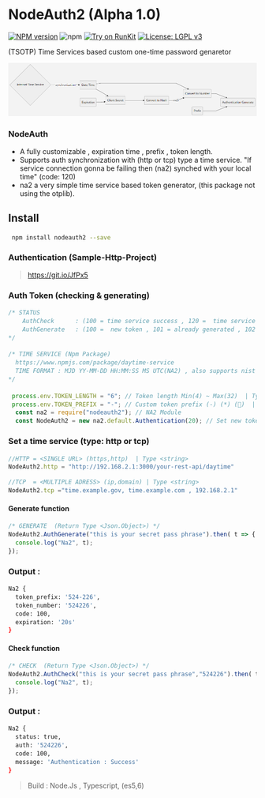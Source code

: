 # NodeAuth2 (Alpha 1.0)
[![NPM version][npm-image]][npm-url]
![npm](https://img.shields.io/npm/dt/nodeauth2)
[![Try on RunKit](https://badge.runkitcdn.com/nodeauth2.svg)](https://runkit.com/nodeclient/nodeauth2/1.0.7)
[![License: LGPL v3](https://img.shields.io/badge/License-MIT-red.svg)](https://en.wikipedia.org/wiki/MIT_License)

 (TSOTP) Time Services based custom one-time password genaretor 
 
![nodeAuth2](https://github.com/Nodeclient/NodeAuth2/raw/master/docs/images/flow.png)

### NodeAuth
* A fully customizable , expiration time , prefix , token length.
* Supports auth synchronization with (http or tcp) type a time service. "If service connection gonna be failing then (na2) synched with your local time" (code: 120)
* na2 a very simple time service based token generator, (this package not using the otplib).

## Install 
```bash
 npm install nodeauth2 --save
```

### Authentication (Sample-Http-Project)
> https://git.io/JfPx5

### Auth Token (checking & generating) 
```js
/* STATUS
    AuthCheck      : (100 = time service success , 120 =  time service failed)
    AuthGenerate   : (100 =  new token , 101 = already generated , 102 = token expired )
*/

/* TIME SERVICE (Npm Package)
  https://www.npmjs.com/package/daytime-service
  TIME FORMAT : MJD YY-MM-DD HH:MM:SS MS UTC(NA2) , also supports nist services
*/ 

 process.env.TOKEN_LENGTH = "6"; // Token length Min(4) ~ Max(32)  | Type <number> 
 process.env.TOKEN_PREFIX = "-"; // Custom token prefix (-) (*) (🔑)  | Type <string> 
  const na2 = require("nodeauth2"); // NA2 Module
  const NodeAuth2 = new na2.default.Authentication(20); // Set new token expiration time (20 second) | Type <number>
```

### Set a time service (type: http or tcp)
```js
//HTTP = <SINGLE URL> (https,http)  | Type <string> 
NodeAuth2.http = "http://192.168.2.1:3000/your-rest-api/daytime"
```
```js
//TCP  = <MULTIPLE ADRESS> (ip,domain) | Type <string> 
NodeAuth2.tcp ="time.example.gov, time.example.com , 192.168.2.1" 
```

#### Generate function
```js
/* GENERATE  (Return Type <Json.Object>) */ 
NodeAuth2.AuthGenerate("this is your secret pass phrase").then( t => {
  console.log("Na2", t);
}); 
```
### Output :
```bash
Na2 {
  token_prefix: '524-226',
  token_number: '524226',
  code: 100,
  expiration: '20s'
}
```

#### Check function
```js
/* CHECK  (Return Type <Json.Object>) */       
NodeAuth2.AuthCheck("this is your secret pass phrase","524226").then( t =>{
  console.log("Na2", t);
});
``` 
### Output :
```bash
Na2 {
  status: true,
  auth: '524226',
  code: 100,
  message: 'Authentication : Success'
}
```

 > Build            : Node.Js , Typescript, (es5,6)

   [npm-image]: https://img.shields.io/npm/v/nodeauth2.svg?style=flat 
   [npm-url]: https://npmjs.org/package/nodeauth2 
